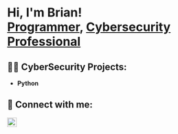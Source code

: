 <h1>Hi, I'm Brian! <br/><a href="https://github.com/joshmadakor1">Programmer</a>, <a href="https://www.linkedin.com/in/joshmadakor/">Cybersecurity Professional</a>

<h2>👨‍💻 CyberSecurity Projects:</h2>

- <b>Python</b>

<h2> 🤳 Connect with me:</h2>

[<img align="left" alt="BrianLam | LinkedIn" width="22px" src="https://cdn.jsdelivr.net/npm/simple-icons@v3/icons/linkedin.svg" />][linkedin]

[linkedin]: https://www.linkedin.com/in/brian-lam-282176172/

<!--
**joshmadakor1/joshmadakor1** is a ✨ _special_ ✨ repository because its `README.md` (this file) appears on your GitHub profile.
